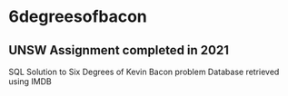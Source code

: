 # 6degreesofbacon
## UNSW Assignment completed in 2021

SQL Solution to Six Degrees of Kevin Bacon problem
Database retrieved using IMDB

